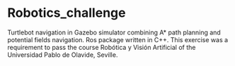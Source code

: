 # Robotics_challenge

Turtlebot navigation in Gazebo simulator combining A* path planning and potential fields navigation. Ros package written in C++.
This exercise was a requirement to pass the course Robótica y Visión Artificial of the Universidad Pablo de Olavide, Seville.

